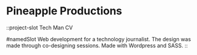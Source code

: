 # Pineapple Productions
::project-slot
Tech Man CV

#namedSlot
Web development for a technology journalist. The design was made through co-designing sessions. Made with Wordpress and SASS.
::
